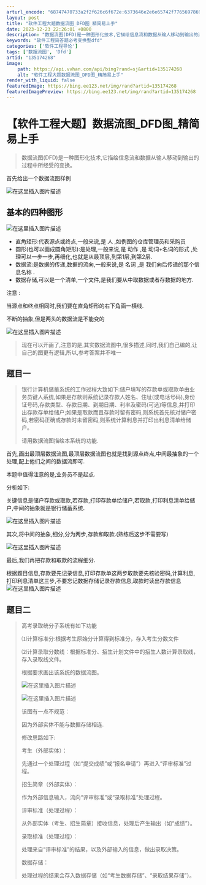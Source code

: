 ```yaml
---
arturl_encode: "68747470733a2f2f626c6f672e:6373646e2e6e65742f77656978696e5f36323631333332312f:61727469636c652f64657461696c732f313335313734323638"
layout: post
title: "软件工程大题数据流图_DFD图_精简易上手"
date: 2023-12-23 22:26:01 +0800
description: "数据流图(DFD)是一种图形化技术,它描绘信息流和数据从输人移动到输出的过程中所经受的变换。首先给出"
keywords: "软件工程简答题必考变换型dfd"
categories: ['软件工程导论']
tags: ['数据流图', 'Dfd']
artid: "135174268"
image:
    path: https://api.vvhan.com/api/bing?rand=sj&artid=135174268
    alt: "软件工程大题数据流图_DFD图_精简易上手"
render_with_liquid: false
featuredImage: https://bing.ee123.net/img/rand?artid=135174268
featuredImagePreview: https://bing.ee123.net/img/rand?artid=135174268
---
```


# 【软件工程大题】数据流图\_DFD图\_精简易上手

> 数据流图(DFD)是一种图形化技术,它描绘信息流和数据从输人移动到输出的过程中所经受的变换。

首先给出一个数据流图样例
  
![在这里插入图片描述](https://i-blog.csdnimg.cn/blog_migrate/e32f1d6bd895310a065b9b88f60ea948.png)

## 基本的四种图形

![在这里插入图片描述](https://i-blog.csdnimg.cn/blog_migrate/f9745b8e6753d531efe218bcf50ff3b7.png)

* 直角矩形:代表源点或终点,一般来说,是
  人
  ,如例图的仓库管理员和采购员
* 圆形(也可以画成圆角矩形):是处理,一般来说,是
  动作
  ,是
  动词+名词的形式
  ,处理可以一步一步,再细化,也就是从最顶层,到第1层,到第2层.
* 数据流:是数据的传递,数据的流向,一般来说,是
  名词
  ,是
  我们向后传递的那个信息名称
  .
* 数据存储,可以是一个清单,一个文件,是我们要从中取数据或者存数据的地方.

注意
:
  
当源点和终点相同时,我们要在直角矩形的右下角画一横线.
  
不断的抽象,但是两头的数据流是不能变的
  
![在这里插入图片描述](https://i-blog.csdnimg.cn/blog_migrate/9243913c67a06bd14354a668921776cb.png)

> 现在可以开画了,注意的是,其实数据流图中,很多描述,同时,我们自己编的,让自己的图更有逻辑,所以,参考答案并不唯一

## 题目一

> 银行计算机储蓄系统的工作过程大致如下:储户填写的存款单或取款单由业务员键人系统,如果是存款则系统记录存款人姓名、住址(或电话号码),身份证号码,存款类型、存款日期、到期日期、利率及密码(可选)等信息,并打印出存款存单给储户;如果是取款而且存款时留有密码,则系统首先核对储户密码,若密码正确或存款时未留密码,则系统计算利息并打印出利息清单给储户。
>   
> 请用数据流图描绘本系统的功能.

首先,画出最顶层数据流图,最顶层数据流图也就是找到源点终点,中间最抽象的一个处理,配上他们之间的数据流即可.

本题中值得注意的是,业务员不是起点.

分析如下:
  
关键信息是储户存款或取款,若存款,打印存款单给储户,若取款,打印利息清单给储户,中间的抽象就是银行储蓄系统.
  
![在这里插入图片描述](https://i-blog.csdnimg.cn/blog_migrate/3b0bd64f0780a8357190770a57b31b96.png)

其次,将中间的抽象,细分,分为两步,存款和取款.(熟练后这步不需要写)
  
![在这里插入图片描述](https://i-blog.csdnimg.cn/blog_migrate/c8ac89f2e5a019943556e9e6797d5400.png)

最后,我们再把存款和取款的流程细分.
  
根据题目信息,存款要先记录信息,打印存款单这两步取款要先核验密码,计算利息,打印利息清单这三步,不要忘记数据存储记录存款信息,取款时读出存款信息
![在这里插入图片描述](https://i-blog.csdnimg.cn/blog_migrate/4f2b2f8c02b10b0ff43390b815132990.png)

## 题目二

> 高考录取统分子系统有如下功能
>   
> ⑴计算标准分:根据考生原始分计算得到标准分，存入考生分数文件
>   
> ⑵计算录取分数线︰根据标准分、招生计划文件中的招生人数计算录取线，存入录取线文件。
>   
> 根据要求画出该系统的数据流图。
>   
> ![在这里插入图片描述](https://i-blog.csdnimg.cn/blog_migrate/f227746da639642b09df4129f8fe4a70.png)
>   
> ![在这里插入图片描述](https://i-blog.csdnimg.cn/blog_migrate/a7aac58a17debe08790f9da1eb42a610.png)
>   
> 该图有一点不规范：
>   
> 因为外部实体不能与数据存储相连.
>   
> 修改思路如下:
>   
> 考生（外部实体）：
>   
> 先通过一个处理过程（如“提交成绩”或“报名申请”）再进入“评审标准”过程。
>   
> 招生简章（外部实体）：
>   
> 作为外部信息输入，流向“评审标准”或“录取标准”处理过程。
>   
> 评审标准（处理过程）：
>   
> 从外部实体（考生、招生简章）接收信息，处理后产生输出（如“成绩”）。
>   
> 录取标准（处理过程）：
>   
> 处理来自“评审标准”的结果，以及外部输入的信息，做出录取决策。
>   
> 数据存储：
>   
> 处理过程的结果会存入数据存储（如“考生数据存储”、“录取结果存储”）。